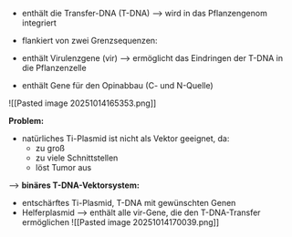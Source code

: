 - enthält die Transfer-DNA (T-DNA)
--> wird in das Pflanzengenom integriert
- flankiert von zwei Grenzsequenzen:

- enthält Virulenzgene (vir)
--> ermöglicht das Eindringen der T-DNA in die Pflanzenzelle

- enthält Gene für den Opinabbau (C- und N-Quelle)

![[Pasted image 20251014165353.png]]

**Problem:**
- natürliches Ti-Plasmid ist nicht als Vektor geeignet, da:
	- zu groß
	- zu viele Schnittstellen
	- löst Tumor aus

--> **binäres T-DNA-Vektorsystem:**
- entschärftes Ti-Plasmid, T-DNA mit gewünschten Genen
- Helferplasmid --> enthält alle vir-Gene, die den T-DNA-Transfer ermöglichen
![[Pasted image 20251014170039.png]]

